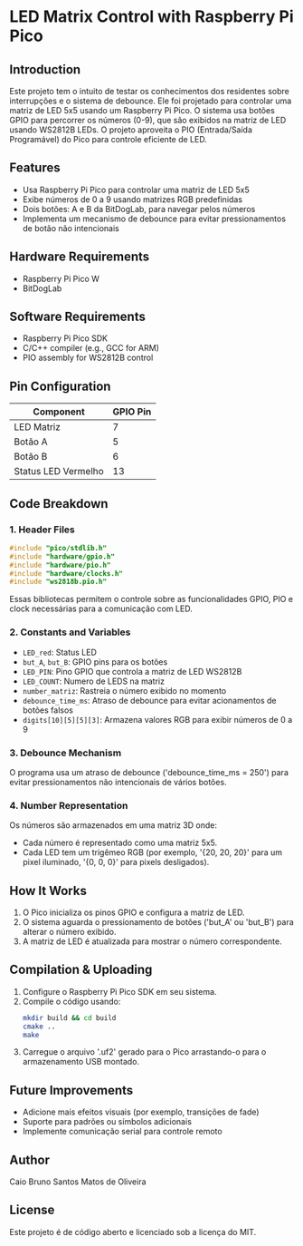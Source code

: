 # LED Matrix Control with Raspberry Pi Pico

## Introduction
Este projeto tem o intuito de testar os conhecimentos dos residentes sobre interrupções e o sistema de debounce. Ele foi projetado para controlar uma matriz de LED 5x5 usando um Raspberry Pi Pico. O sistema usa botões GPIO para percorrer os números (0-9), que são exibidos na matriz de LED usando WS2812B LEDs. O projeto aproveita o PIO (Entrada/Saída Programável) do Pico para controle eficiente de LED.

## Features
- Usa Raspberry Pi Pico para controlar uma matriz de LED 5x5
- Exibe números de 0 a 9 usando matrizes RGB predefinidas
- Dois botões: A e B da BitDogLab, para navegar pelos números
- Implementa um mecanismo de debounce para evitar pressionamentos de botão não intencionais

## Hardware Requirements
- Raspberry Pi Pico W
- BitDogLab

## Software Requirements
- Raspberry Pi Pico SDK
- C/C++ compiler (e.g., GCC for ARM)
- PIO assembly for WS2812B control

## Pin Configuration
| Component    | GPIO Pin |
|-------------|---------|
| LED Matriz  | 7       |
| Botão A    | 5       |
| Botão B    | 6       |
| Status LED Vermelho  | 13      |

## Code Breakdown
### 1. Header Files
```c
#include "pico/stdlib.h"
#include "hardware/gpio.h"
#include "hardware/pio.h"
#include "hardware/clocks.h"
#include "ws2818b.pio.h"
```
Essas bibliotecas permitem o controle sobre as funcionalidades GPIO, PIO e clock necessárias para a comunicação com LED.

### 2. Constants and Variables
- `LED_red`: Status LED
- `but_A`, `but_B`: GPIO pins para os botões
- `LED_PIN`: Pino GPIO que controla a matriz de LED WS2812B
- `LED_COUNT`: Numero de LEDS na matriz
- `number_matriz`: Rastreia o número exibido no momento
- `debounce_time_ms`: Atraso de debounce para evitar acionamentos de botões falsos
- `digits[10][5][5][3]`: Armazena valores RGB para exibir números de 0 a 9

### 3. Debounce Mechanism
O programa usa um atraso de debounce ('debounce_time_ms = 250') para evitar pressionamentos não intencionais de vários botões.

### 4. Number Representation
Os números são armazenados em uma matriz 3D onde:
- Cada número é representado como uma matriz 5x5.
- Cada LED tem um trigêmeo RGB (por exemplo, '{20, 20, 20}' para um pixel iluminado, '{0, 0, 0}' para pixels desligados).

## How It Works
1. O Pico inicializa os pinos GPIO e configura a matriz de LED.
2. O sistema aguarda o pressionamento de botões ('but_A' ou 'but_B') para alterar o número exibido.
3. A matriz de LED é atualizada para mostrar o número correspondente.

## Compilation & Uploading
1. Configure o Raspberry Pi Pico SDK em seu sistema.
2. Compile o código usando:
   ```sh
   mkdir build && cd build
   cmake ..
   make
   ```
3. Carregue o arquivo '.uf2' gerado para o Pico arrastando-o para o armazenamento USB montado.

## Future Improvements
- Adicione mais efeitos visuais (por exemplo, transições de fade)
- Suporte para padrões ou símbolos adicionais
- Implemente comunicação serial para controle remoto

## Author
Caio Bruno Santos Matos de Oliveira

## License
Este projeto é de código aberto e licenciado sob a licença do MIT.
